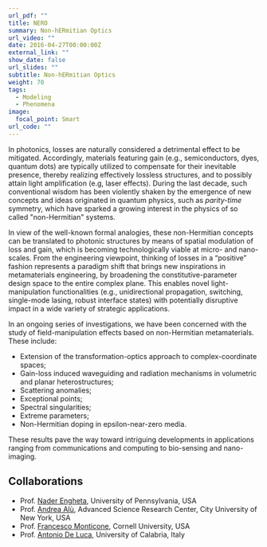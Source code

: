 ```yaml
---
url_pdf: ""
title: NERO
summary: Non-hERmitian Optics
url_video: ""
date: 2016-04-27T00:00:00Z
external_link: ""
show_date: false
url_slides: ""
subtitle: Non-hERmitian Optics
weight: 70
tags:
  - Modeling
  - Phenomena
image:
  focal_point: Smart
url_code: ""
---
```


In photonics, losses are naturally considered a detrimental effect to be mitigated.
Accordingly, materials featuring gain (e.g., semiconductors, dyes, quantum dots) are typically utilized to compensate for their inevitable presence, thereby realizing effectively lossless structures, and to possibly attain light amplification (e.g, laser effects).
During the last decade, such conventional wisdom has been violently shaken by the emergence of new concepts and ideas originated in quantum physics, such as *parity-time* symmetry, which have sparked a growing interest in the physics of so called "non-Hermitian" systems.

In view of the well-known formal analogies, these non-Hermitian concepts can be translated to photonic structures by means of spatial modulation of loss and gain, which is becoming technologically viable at micro- and nano-scales.  From the engineering viewpoint, thinking of losses in a “positive” fashion represents a paradigm shift that brings new inspirations in metamaterials engineering, by broadening the constitutive-parameter design space to the entire complex plane. This enables novel light-manipulation functionalities (e.g., unidirectional propagation, switching, single-mode lasing, robust interface states) with potentially disruptive impact in a wide variety of  strategic applications.

In an ongoing series of investigations, we have been concerned with the study of field-manipulation effects based on non-Hermitian metamaterials. These include:

- Extension of the transformation-optics approach to complex-coordinate spaces;
- Gain-loss induced waveguiding and radiation mechanisms in volumetric and planar heterostructures;
- Scattering anomalies;
- Exceptional points;
- Spectral singularities;
- Extreme parameters;
- Non-Hermitian doping in epsilon-near-zero media.

These results pave the way toward intriguing developments in applications ranging from communications and computing to bio-sensing and nano-imaging.

## Collaborations
- Prof. [Nader Engheta], University of Pennsylvania, USA
- Prof. [Andrea Alù], Advanced Science Research Center, City University of New York, USA
- Prof. [Francesco Monticone], Cornell University, USA
- Prof. [Antonio De Luca], University of Calabria, Italy



[Andrea Alù]:http://www.alulab.org
[Francesco Monticone]:https://www.ece.cornell.edu/faculty-directory/francesco-monticone
[Nader Engheta]:https://www.seas.upenn.edu/~engheta/index.htm
[Antonio De Luca]: https://www.unical.it/storage/teachers/gAAAAABlNU7N9k5ZqF0mf_tZd7lmgHWTtPsZSEqAQotK4wclzqiRxfwxf-n7urYtZP3mW4NDTRdgpT3Vetw2JAxt1vY_OayDAA==/?lang=en
